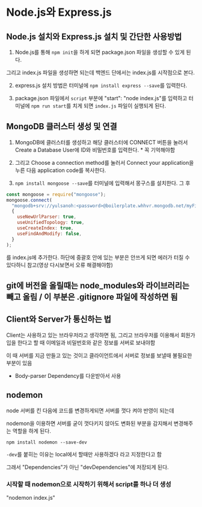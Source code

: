 # Node.js와 Express.js

## Node.js 설치와 Express.js 설치 및 간단한 사용방법

1. Node.js를 통해 `npm init`을 하게 되면 package.json 파일을 생성할 수 있게 된다.

그리고 index.js 파일을 생성하면 되는데 백엔드 단에서는 index.js를 시작점으로 본다.

2. express.js 설치 방법은 터미널에 `npm install express --save`를 입력한다.

3. package.json 파일에서 `script` 부분에 "start": "node index.js"를 입력하고 터미널에 `npm run start`를 치게 되면 `index.js` 파일이 실행되게 된다.

## MongoDB 클러스터 생성 및 연결

1. MongoDB에 클러스터를 생성하고 해당 클러스터에 CONNECT 버튼을 눌러서 Create a Database User에 ID와 비밀번호를 입력한다. * 꼭 기억해야함

2. 그리고 Choose a connection method를 눌러서 Connect your application을 누른 다음 application code를 복사한다.

3. `npm install mongoose --save`를 터미널에 입력해서 몽구스를 설치한다. 그 후
```javascript
const mongoose = require("mongoose");
mongoose.connect(
  "mongodb+srv://yulsanoh:<password>@boilerplate.whhvr.mongodb.net/myFirstDatabase?retryWrites=true&w=majority",  // 위의 password 란에 mongoDB 비밀번호를 쳐줘야함
  {
    useNewUrlParser: true,
    useUnifiedTopology: true,
    useCreateIndex: true,
    useFindAndModify: false,
  }
);
```
를 index.js에 추가한다. 하단에 중괄호 안에 있는 부분은 안쓰게 되면 에러가 터질 수 있다하니 참고(영상 다시보면서 오류 해결해야함)


## git에 버전을 올릴때는 node_modules와 라이브러리는 빼고 올림 / 이 부분은 .gitignore 파일에 작성하면 됨

## Client와 Server가 통신하는 법
Client는 사용하고 있는 브라우저라고 생각하면 됨, 그리고 브라우저를 이용해서 회원가입을 한다고 할 때 이메일과 비밀번호와 같은 정보를 서버로 보내야함

이 때 서버를 지금 만들고 있는 것이고 클라이언트에서 서버로 정보를 보낼때 불필요한 부분이 있음

* Body-parser Dependency를 다운받아서 사용

## nodemon
node 서버를 킨 다음에 코드를 변경하게되면 서버를 껏다 켜야 반영이 되는데

nodemon을 이용하면 서버를 굳이 껏다키지 않아도 변화된 부분을 감지해서 변경해주는 역할을 하게 된다.

`npm install nodemon --save-dev`

`-dev`를 붙히는 이유는 local에서 할때만 사용하겠다 라고 지정한다고 함

그래서 "Dependencies"가 아닌 "devDependencies"에 저장되게 된다.

### 시작할 때 nodemon으로 시작하기 위해서 script를 하나 더 생성
"nodemon index.js"